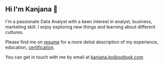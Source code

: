 ## Hi I'm Kanjana 👋

I'm a passionate Data Analyst with a keen interest in analyst, business, marketing skill. I enjoy exploring new things and learning about different cultures.

Please find me on [resume](https://gemini.google.com/app?hl=th) for a more detial description of my experience, education, [certification](https://reweraincertificate.carrd.co).

You can get in touch with me by email at kanjana.ko@outlook.com
